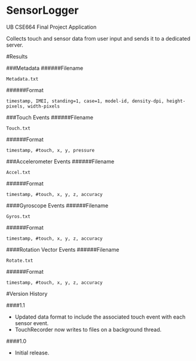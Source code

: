 SensorLogger
============
UB CSE664 Final Project Application 

Collects touch and sensor data from user input and sends it to a dedicated server.



#Results

###Metadata
######Filename
```
Metadata.txt
```
######Format
```
timestamp, IMEI, standing=1, case=1, model-id, density-dpi, height-pixels, width-pixels
```

###Touch Events
######Filename
```
Touch.txt
```
######Format
```
timestamp, #touch, x, y, pressure
```

###Accelerometer Events
######Filename
```
Accel.txt
```
######Format
```
timestamp, #touch, x, y, z, accuracy
```

####Gyroscope Events
######Filename
```
Gyros.txt
```
######Format
```
timestamp, #touch, x, y, z, accuracy
```

####Rotation Vector Events
######Filename
```
Rotate.txt
```
######Format
```
timestamp, #touch, x, y, z, accuracy
```



#Version History

####1.1
- Updated data format to include the associated touch event with each sensor event.
- TouchRecorder now writes to files on a background thread.

####1.0
- Initial release.

